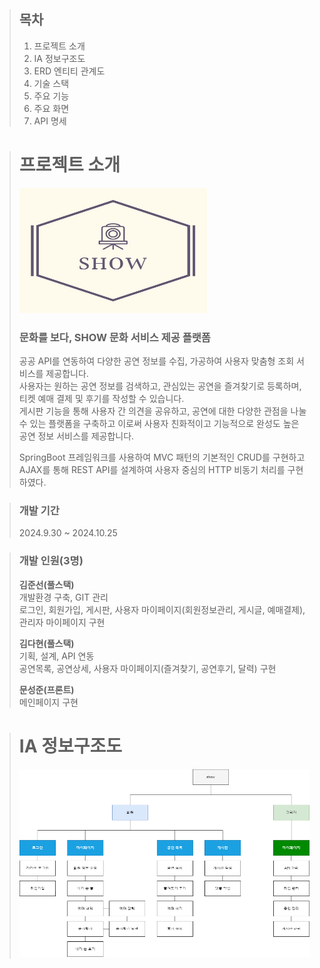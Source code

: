 > ## 목차
> 1. 프로젝트 소개
> 2. IA 정보구조도
> 3. ERD 엔티티 관계도
> 4. 기술 스택
> 5. 주요 기능
> 6. 주요 화면
> 7. API 명세

> # 프로젝트 소개
> <img src="src/main/resources/static/images/logo.png" width="300px" height="200px" alt="logo"></img><br/>
> ### 문화를 보다, SHOW 문화 서비스 제공 플랫폼
>
> 공공 API를 연동하여 다양한 공연 정보를 수집, 가공하여 사용자 맞춤형 조회 서비스를 제공합니다.   
> 사용자는 원하는 공연 정보를 검색하고, 관심있는 공연을 즐겨찾기로 등록하며, 티켓 예매 결제 및 후기를 작성할 수 있습니다.   
> 게시판 기능을 통해 사용자 간 의견을 공유하고, 공연에 대한 다양한 관점을 나눌 수 있는 플랫폼을 구축하고 이로써 사용자 친화적이고 기능적으로 완성도 높은 공연 정보 서비스를 제공합니다.
>
> SpringBoot 프레임워크를 사용하여 MVC 패턴의 기본적인 CRUD를 구현하고
> AJAX를 통해 REST API를 설계하여 사용자 중심의 HTTP 비동기 처리를 구현하였다.

> ### 개발 기간
> 2024.9.30 ~ 2024.10.25

> ### 개발 인원(3명) 
> **김준선(풀스택)**   
> 개발환경 구축, GIT 관리   
> 로그인, 회원가입, 게시판, 사용자 마이페이지(회원정보관리, 게시글, 예매결제), 관리자 마이페이지 구현
>
> **김다현(풀스택)**   
> 기획, 설계, API 연동   
> 공연목록, 공연상세, 사용자 마이페이지(즐겨찾기, 공연후기, 달력) 구현
>
> **문성준(프론트)**   
> 메인페이지 구현

> # IA 정보구조도
> <img src="src/main/resources/static/images/IA.png" width="100%" height="300px" alt="IA"></img><br/> 
